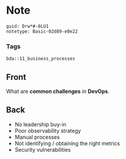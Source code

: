 # Note
```
guid: Drw*#-6LU1
notetype: Basic-02d89-e0e22
```

### Tags
```
bda::11_business_processes
```

## Front
What are <b>common challenges</b> in <b>DevOps</b>.

## Back
<ul>
  <li>No leadership buy-in
  <li>Poor observability strategy
  <li>Manual processes
  <li>Not identifying / obtaining the right metrics
  <li>Security vulnerabilities
</ul>
